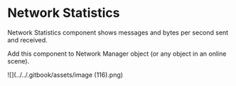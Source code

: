 # Network Statistics

Network Statistics component shows messages and bytes per second sent and received.

Add this component to Network Manager object (or any object in an online scene).

![](../../.gitbook/assets/image (116).png)
